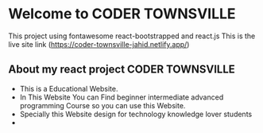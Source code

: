 # Welcome to CODER TOWNSVILLE

This project using fontawesome react-bootstrapped and react.js This is the live site link (https://coder-townsville-jahid.netlify.app/)


## About my react project CODER TOWNSVILLE
- This is a Educational Website.
- In This Website You can Find beginner intermediate advanced programming Course so you can use this Website.
- Specially this Website design for technology knowledge lover students
- 
